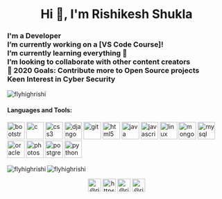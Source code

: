 <h1 align="center">Hi 👋, I'm Rishikesh Shukla</h1>
<h3 align="left">I'm a Developer  <br>I’m currently working on a [VS Code Course]! <br> I’m currently learning everything 🤣 <br> I’m looking to collaborate with other content creators  <br>🥅 2020 Goals: Contribute more to Open Source projects <br>Keen Interest in Cyber Security</h3>

<p align="left"> <img src="https://komarev.com/ghpvc/?username=flyhighrishi" alt="flyhighrishi" /> </p>
<h4>Languages and Tools: </h4>
<p align="left"><img src="https://devicons.github.io/devicon/devicon.git/icons/bootstrap/bootstrap-plain.svg" alt="bootstrap" width="40" height="40"/> <img src="https://devicons.github.io/devicon/devicon.git/icons/c/c-original.svg" alt="c" width="40" height="40"/> <img src="https://devicons.github.io/devicon/devicon.git/icons/css3/css3-original-wordmark.svg" alt="css3" width="40" height="40"/> <img src="https://devicons.github.io/devicon/devicon.git/icons/django/django-original.svg" alt="django" width="40" height="40"/> <img src="https://www.vectorlogo.zone/logos/git-scm/git-scm-icon.svg" alt="git" width="40" height="40"/> <img src="https://devicons.github.io/devicon/devicon.git/icons/html5/html5-original-wordmark.svg" alt="html5" width="40" height="40"/> <img src="https://devicons.github.io/devicon/devicon.git/icons/java/java-original-wordmark.svg" alt="java" width="40" height="40"/> <img src="https://devicons.github.io/devicon/devicon.git/icons/javascript/javascript-original.svg" alt="javascript" width="40" height="40"/> <img src="https://devicons.github.io/devicon/devicon.git/icons/linux/linux-original.svg" alt="linux" width="40" height="40"/> <img src="https://devicons.github.io/devicon/devicon.git/icons/mongodb/mongodb-original-wordmark.svg" alt="mongodb" width="40" height="40"/> <img src="https://devicons.github.io/devicon/devicon.git/icons/mysql/mysql-original-wordmark.svg" alt="mysql" width="40" height="40"/> <img src="https://devicons.github.io/devicon/devicon.git/icons/oracle/oracle-original.svg" alt="oracle" width="40" height="40"/> <img src="https://devicons.github.io/devicon/devicon.git/icons/photoshop/photoshop-plain.svg" alt="photoshop" width="40" height="40"/> <img src="https://devicons.github.io/devicon/devicon.git/icons/postgresql/postgresql-original-wordmark.svg" alt="postgresql" width="40" height="40"/> <img src="https://devicons.github.io/devicon/devicon.git/icons/python/python-original.svg" alt="python" width="40" height="40"/></p><img align="left" src="https://github-readme-stats.vercel.app/api/top-langs/?username=flyhighrishi&layout=compact&hide=html" alt="flyhighrishi" />

<img align="center" src="https://github-readme-stats.vercel.app/api?username=flyhighrishi&show_icons=true" alt="flyhighrishi" />

<p align="center">
<a href="https://twitter.com/rishikesh131" target="blank"><img align="center" src="https://cdn.jsdelivr.net/npm/simple-icons@3.0.1/icons/twitter.svg" alt="@rishikesh131" height="30" width="30" /></a>
<a href="https://www.linkedin.com/in/rishikesh-shukla-3a133a96/" target="blank"><img align="center" src="https://cdn.jsdelivr.net/npm/simple-icons@3.0.1/icons/linkedin.svg" alt="https://www.linkedin.com/in/rishikesh-shukla-3a133a96/" height="30" width="30" /></a>
<a href="https://fb.com/rishikeshshukla17" target="blank"><img align="center" src="https://cdn.jsdelivr.net/npm/simple-icons@3.0.1/icons/facebook.svg" alt="@rishikeshshukla17" height="30" width="30" /></a>
<a href="https://instagram.com/rishikesh__shukla" target="blank"><img align="center" src="https://cdn.jsdelivr.net/npm/simple-icons@3.0.1/icons/instagram.svg" alt="@rishikesh__shukla" height="30" width="30" /></a>
</p>
